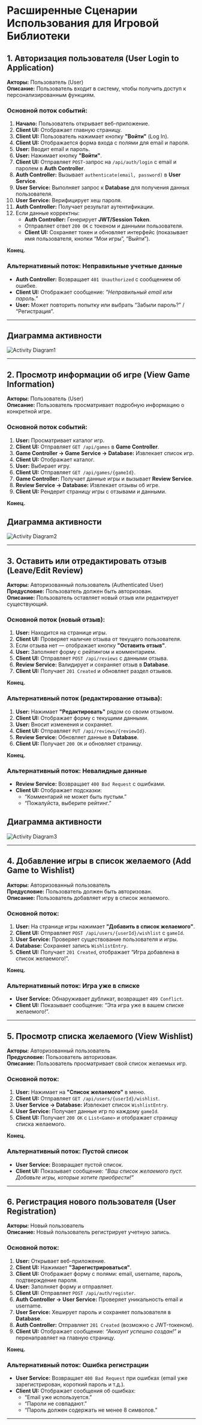 # Расширенные Сценарии Использования для Игровой Библиотеки

## 1. Авторизация пользователя (User Login to Application)

**Акторы:** Пользователь (User)  
**Описание:** Пользователь входит в систему, чтобы получить доступ к персонализированным функциям.

### Основной поток событий:
1. **Начало:** Пользователь открывает веб-приложение.  
2. **Client UI:** Отображает главную страницу.  
3. **Client UI:** Пользователь нажимает кнопку **"Войти"** (Log In).  
4. **Client UI:** Отображается форма входа с полями для email и пароля.  
5. **User:** Вводит email и пароль.  
6. **User:** Нажимает кнопку **"Войти"**.  
7. **Client UI:** Отправляет `POST`-запрос на `/api/auth/login` с email и паролем в **Auth Controller**.  
8. **Auth Controller:** Вызывает `authenticate(email, password)` в **User Service**.  
9. **User Service:** Выполняет запрос к **Database** для получения данных пользователя.  
10. **User Service:** Верифицирует хеш пароля.  
11. **Auth Controller:** Получает результат аутентификации.  
12. Если данные корректны:
    - **Auth Controller:** Генерирует **JWT/Session Token**.  
    - Отправляет ответ `200 OK` с токеном и данными пользователя.  
    - **Client UI:** Сохраняет токен и обновляет интерфейс (показывает имя пользователя, кнопки “Мои игры”, “Выйти”).  

**Конец.**

### Альтернативный поток: Неправильные учетные данные
- **Auth Controller:** Возвращает `401 Unauthorized` с сообщением об ошибке.  
- **Client UI:** Отображает сообщение: *"Неправильный email или пароль."*  
- **User:** Может повторить попытку или выбрать “Забыли пароль?” / “Регистрация”.

---

## Диаграмма активности

![Activity Diagram1](https://github.com/deliriumTBOI/Game-Library-Project/blob/main/Diagrams/activity1.png)  

---

## 2. Просмотр информации об игре (View Game Information)

**Акторы:** Пользователь (User)  
**Описание:** Пользователь просматривает подробную информацию о конкретной игре.

### Основной поток событий:
1. **User:** Просматривает каталог игр.  
2. **Client UI:** Отправляет `GET /api/games` в **Game Controller**.  
3. **Game Controller → Game Service → Database:** Извлекает список игр.  
4. **Client UI:** Отображает каталог.  
5. **User:** Выбирает игру.  
6. **Client UI:** Отправляет `GET /api/games/{gameId}`.  
7. **Game Controller:** Получает данные игры и вызывает **Review Service**.  
8. **Review Service → Database:** Извлекает отзывы об игре.  
9. **Client UI:** Рендерит страницу игры с отзывами и данными.

**Конец.**

## Диаграмма активности

![Activity Diagram2](https://github.com/deliriumTBOI/Game-Library-Project/blob/main/Diagrams/activity2.png)  

---

## 3. Оставить или отредактировать отзыв (Leave/Edit Review)

**Акторы:** Авторизованный пользователь (Authenticated User)  
**Предусловие:** Пользователь должен быть авторизован.  
**Описание:** Пользователь оставляет новый отзыв или редактирует существующий.

### Основной поток (новый отзыв):
1. **User:** Находится на странице игры.  
2. **Client UI:** Проверяет наличие отзыва от текущего пользователя.  
3. Если отзыва нет — отображает кнопку **"Оставить отзыв"**.  
4. **User:** Заполняет форму с рейтингом и комментарием.  
5. **Client UI:** Отправляет `POST /api/reviews` с данными отзыва.  
6. **Review Service:** Валидирует и сохраняет отзыв в **Database**.  
7. **Client UI:** Получает `201 Created` и обновляет раздел отзывов.  

**Конец.**

### Альтернативный поток (редактирование отзыва):
1. **User:** Нажимает **"Редактировать"** рядом со своим отзывом.  
2. **Client UI:** Отображает форму с текущими данными.  
3. **User:** Вносит изменения и сохраняет.  
4. **Client UI:** Отправляет `PUT /api/reviews/{reviewId}`.  
5. **Review Service:** Обновляет данные в **Database**.  
6. **Client UI:** Получает `200 OK` и обновляет страницу.  

**Конец.**

### Альтернативный поток: Невалидные данные
- **Review Service:** Возвращает `400 Bad Request` с ошибками.  
- **Client UI:** Отображает подсказки:  
  - “Комментарий не может быть пустым.”  
  - “Пожалуйста, выберите рейтинг.”  

## Диаграмма активности

![Activity Diagram3](https://github.com/deliriumTBOI/Game-Library-Project/blob/main/Diagrams/activity3.png)  

---

## 4. Добавление игры в список желаемого (Add Game to Wishlist)

**Акторы:** Авторизованный пользователь  
**Предусловие:** Пользователь должен быть авторизован.  
**Описание:** Пользователь добавляет игру в список желаемого.

### Основной поток:
1. **User:** На странице игры нажимает **"Добавить в список желаемого"**.  
2. **Client UI:** Отправляет `POST /api/users/{userId}/wishlist` с `gameId`.  
3. **User Service:** Проверяет существование пользователя и игры.  
4. **Database:** Сохраняет запись `WishlistEntry`.  
5. **Client UI:** Получает `201 Created`, отображает “Игра добавлена в список желаемого!”.  

**Конец.**

### Альтернативный поток: Игра уже в списке
- **User Service:** Обнаруживает дубликат, возвращает `409 Conflict`.  
- **Client UI:** Показывает сообщение: “Эта игра уже в вашем списке желаемого!”.

---

## 5. Просмотр списка желаемого (View Wishlist)

**Акторы:** Авторизованный пользователь  
**Предусловие:** Пользователь авторизован.  
**Описание:** Пользователь просматривает свой список желаемых игр.

### Основной поток:
1. **User:** Нажимает на **"Список желаемого"** в меню.  
2. **Client UI:** Отправляет `GET /api/users/{userId}/wishlist`.  
3. **User Service → Database:** Извлекает список `WishlistEntry`.  
4. **User Service:** Получает данные игр по каждому `gameId`.  
5. **Client UI:** Получает `200 OK` с `List<Game>` и отображает страницу списка желаемого.  

**Конец.**

### Альтернативный поток: Пустой список
- **User Service:** Возвращает пустой список.  
- **Client UI:** Показывает сообщение: *“Ваш список желаемого пуст. Добавьте игры, которые хотите приобрести!”*

---

## 6. Регистрация нового пользователя (User Registration)

**Акторы:** Новый пользователь  
**Описание:** Новый пользователь регистрирует учетную запись.

### Основной поток:
1. **User:** Открывает веб-приложение.  
2. **Client UI:** Нажимает **"Зарегистрироваться"**.  
3. **Client UI:** Отображает форму с полями: email, username, пароль, подтверждение пароля.  
4. **User:** Заполняет форму и отправляет.  
5. **Client UI:** Отправляет `POST /api/auth/register`.  
6. **Auth Controller → User Service:** Проверяет уникальность email и username.  
7. **User Service:** Хеширует пароль и сохраняет пользователя в **Database**.  
8. **Auth Controller:** Отправляет `201 Created` (возможно с JWT-токеном).  
9. **Client UI:** Отображает сообщение: *“Аккаунт успешно создан!”* и перенаправляет на главную страницу.  

**Конец.**

### Альтернативный поток: Ошибка регистрации
- **User Service:** Возвращает `400 Bad Request` при ошибках (email уже зарегистрирован, короткий пароль и т.д.).  
- **Client UI:** Отображает сообщения об ошибках:  
  - “Email уже используется.”  
  - “Пароли не совпадают.”  
  - “Пароль должен содержать не менее 8 символов.”

---

